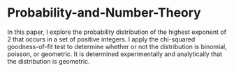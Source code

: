 # Probability-and-Number-Theory

In this paper, I explore the probability distribution of the highest exponent of 2 that occurs in a set
of positive integers. I apply the chi-squared goodness-of-fit test to determine whether or not the
distribution is binomial, poisson, or geometric. It is determined experimentally and analytically that
the distribution is geometric.
